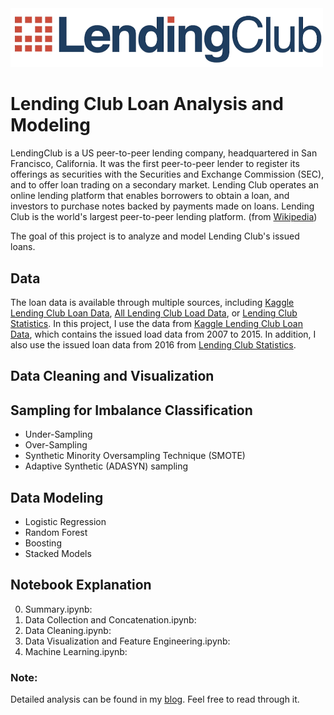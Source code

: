 <img src="./result/logo.png" width=500px>

# Lending Club Loan Analysis and Modeling
LendingClub is a US peer-to-peer lending company, headquartered in San Francisco, California. It was the first peer-to-peer lender to register its offerings as securities with the Securities and Exchange Commission (SEC), and to offer loan trading on a secondary market. Lending Club operates an online lending platform that enables borrowers to obtain a loan, and investors to purchase notes backed by payments made on loans. Lending Club is the world's largest peer-to-peer lending platform. (from [Wikipedia](https://en.wikipedia.org/wiki/Lending_Club))

The goal of this project is to analyze and model Lending Club's issued loans.


## Data
The loan data is available through multiple sources, including [Kaggle Lending Club Loan Data](https://www.kaggle.com/wendykan/lending-club-loan-data), [All Lending Club Load Data](https://www.kaggle.com/wordsforthewise/lending-club), or [Lending Club Statistics](https://www.lendingclub.com/info/download-data.action). In this project, I use the data from [Kaggle Lending Club Loan Data](https://www.kaggle.com/wendykan/lending-club-loan-data), which contains the issued load data from 2007 to 2015. In addition, I also use the issued loan data from 2016 from [Lending Club Statistics](https://www.lendingclub.com/info/download-data.action).

## Data Cleaning and Visualization


## Sampling for Imbalance Classification
- Under-Sampling
- Over-Sampling
- Synthetic Minority Oversampling Technique (SMOTE)
- Adaptive Synthetic (ADASYN) sampling


## Data Modeling
- Logistic Regression
- Random Forest
- Boosting
- Stacked Models


## Notebook Explanation
0. Summary.ipynb:
1. Data Collection and Concatenation.ipynb:
2. Data Cleaning.ipynb:
3. Data Visualization and Feature Engineering.ipynb:
4. Machine Learning.ipynb:


### Note:
Detailed analysis can be found in my [blog](https://jifuzhao.github.io/2018/03/20/lending-club.html). Feel free to read through it.
